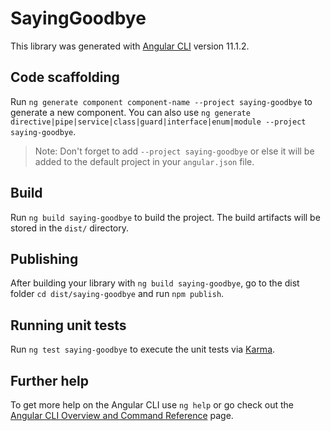 # SayingGoodbye

This library was generated with [Angular CLI](https://github.com/angular/angular-cli) version 11.1.2.

## Code scaffolding

Run `ng generate component component-name --project saying-goodbye` to generate a new component. You can also use `ng generate directive|pipe|service|class|guard|interface|enum|module --project saying-goodbye`.
> Note: Don't forget to add `--project saying-goodbye` or else it will be added to the default project in your `angular.json` file. 

## Build

Run `ng build saying-goodbye` to build the project. The build artifacts will be stored in the `dist/` directory.

## Publishing

After building your library with `ng build saying-goodbye`, go to the dist folder `cd dist/saying-goodbye` and run `npm publish`.

## Running unit tests

Run `ng test saying-goodbye` to execute the unit tests via [Karma](https://karma-runner.github.io).

## Further help

To get more help on the Angular CLI use `ng help` or go check out the [Angular CLI Overview and Command Reference](https://angular.io/cli) page.
